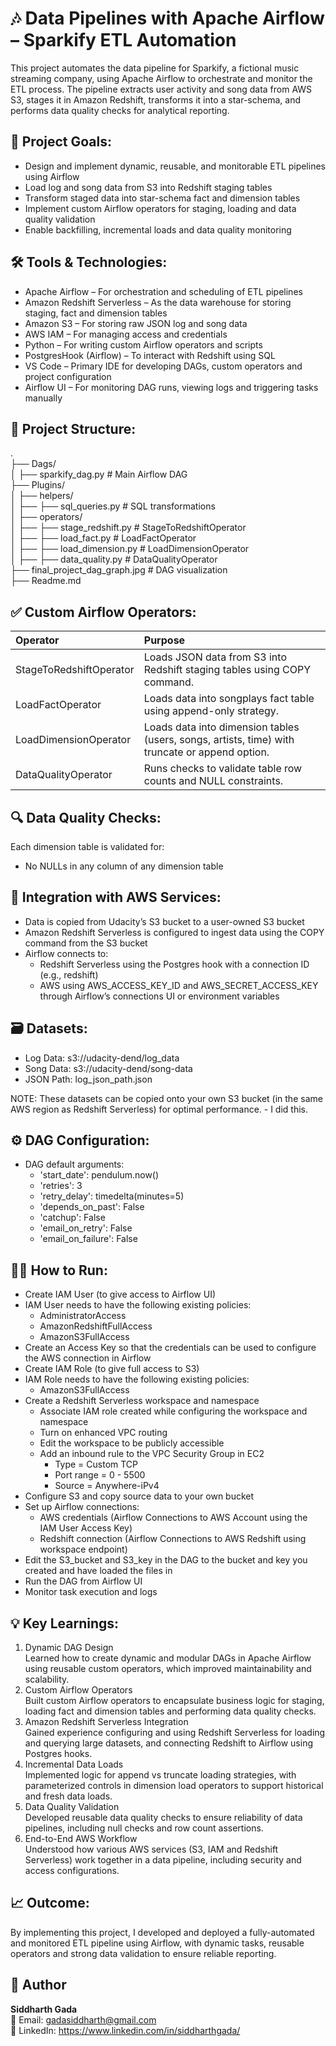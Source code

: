 # 🎶 Data Pipelines with Apache Airflow – Sparkify ETL Automation
This project automates the data pipeline for Sparkify, a fictional music streaming company, using Apache Airflow to orchestrate and monitor the ETL process. The pipeline extracts user activity and song data from AWS S3, stages it in Amazon Redshift, transforms it into a star-schema, and performs data quality checks for analytical reporting.

## 🚀 Project Goals:<br>
- Design and implement dynamic, reusable, and monitorable ETL pipelines using Airflow
- Load log and song data from S3 into Redshift staging tables
- Transform staged data into star-schema fact and dimension tables
- Implement custom Airflow operators for staging, loading and data quality validation
- Enable backfilling, incremental loads and data quality monitoring

## 🛠️ Tools & Technologies: <br>
- Apache Airflow – For orchestration and scheduling of ETL pipelines
- Amazon Redshift Serverless – As the data warehouse for storing staging, fact and dimension tables
- Amazon S3 – For storing raw JSON log and song data
- AWS IAM – For managing access and credentials
- Python – For writing custom Airflow operators and scripts
- PostgresHook (Airflow) – To interact with Redshift using SQL
- VS Code – Primary IDE for developing DAGs, custom operators and project configuration
- Airflow UI – For monitoring DAG runs, viewing logs and triggering tasks manually

## 📁 Project Structure:<br>
. <br>
├── Dags/ <br>
│ ├── sparkify_dag.py              # Main Airflow DAG <br>
├── Plugins/<br>
│ ├── helpers/<br>
│ ├── ├── sql_queries.py           # SQL transformations <br>
│ ├── operators/<br>
│ ├── ├── stage_redshift.py        # StageToRedshiftOperator <br>
│ ├── ├── load_fact.py             # LoadFactOperator <br>
│ ├── ├── load_dimension.py        # LoadDimensionOperator <br>
│ ├── ├── data_quality.py          # DataQualityOperator <br>
├── final_project_dag_graph.jpg    # DAG visualization <br>
├── Readme.md

## ✅ Custom Airflow Operators: <br>
|Operator	| Purpose|
|:---|:---|
| StageToRedshiftOperator	| Loads JSON data from S3 into Redshift staging tables using COPY command. |
| LoadFactOperator	| Loads data into songplays fact table using append-only strategy. |
| LoadDimensionOperator |	Loads data into dimension tables (users, songs, artists, time) with truncate or append option. |
| DataQualityOperator	| Runs checks to validate table row counts and NULL constraints. |

## 🔍 Data Quality Checks: <br>
Each dimension table is validated for:
- No NULLs in any column of any dimension table

## 🔄 Integration with AWS Services: <br>
- Data is copied from Udacity’s S3 bucket to a user-owned S3 bucket
- Amazon Redshift Serverless is configured to ingest data using the COPY command from the S3 bucket
- Airflow connects to:
  - Redshift Serverless using the Postgres hook with a connection ID (e.g., redshift)
  - AWS using AWS_ACCESS_KEY_ID and AWS_SECRET_ACCESS_KEY through Airflow’s connections UI or environment variables

## 🗃️ Datasets: <br>
- Log Data: s3://udacity-dend/log_data
- Song Data: s3://udacity-dend/song-data
- JSON Path: log_json_path.json

NOTE: These datasets can be copied onto your own S3 bucket (in the same AWS region as Redshift Serverless) for optimal performance. - I did this.

## ⚙️ DAG Configuration: <br>
- DAG default arguments:
  - 'start_date': pendulum.now()
  - 'retries': 3
  - 'retry_delay': timedelta(minutes=5)
  - 'depends_on_past': False
  - 'catchup': False
  - 'email_on_retry': False
  - 'email_on_failure': False

## 🧑‍💻 How to Run:
- Create IAM User (to give access to Airflow UI)
- IAM User needs to have the following existing policies:
  - AdministratorAccess
  - AmazonRedshiftFullAccess
  - AmazonS3FullAccess
- Create an Access Key so that the credentials can be used to configure the AWS connection in Airflow
- Create IAM Role (to give full access to S3)
- IAM Role needs to have the following existing policies:
  - AmazonS3FullAccess
- Create a Redshift Serverless workspace and namespace
  - Associate IAM role created while configuring the workspace and namespace
  - Turn on enhanced VPC routing
  - Edit the workspace to be publicly accessible
  - Add an inbound rule to the VPC Security Group in EC2
    - Type = Custom TCP
    - Port range = 0 - 5500
    - Source = Anywhere-iPv4
- Configure S3 and copy source data to your own bucket
- Set up Airflow connections:
  - AWS credentials (Airflow Connections to AWS Account using the IAM User Access Key)
  - Redshift connection (Airflow Connections to AWS Redshift using workspace endpoint)
- Edit the S3_bucket and S3_key in the DAG to the bucket and key you created and have loaded the files in
- Run the DAG from Airflow UI
- Monitor task execution and logs

## 💡 Key Learnings: <br>
1. Dynamic DAG Design <br>
Learned how to create dynamic and modular DAGs in Apache Airflow using reusable custom operators, which improved maintainability and scalability.
2. Custom Airflow Operators<br>
Built custom Airflow operators to encapsulate business logic for staging, loading fact and dimension tables and performing data quality checks.
3. Amazon Redshift Serverless Integration<br>
Gained experience configuring and using Redshift Serverless for loading and querying large datasets, and connecting Redshift to Airflow using Postgres hooks.
4. Incremental Data Loads<br>
Implemented logic for append vs truncate loading strategies, with parameterized controls in dimension load operators to support historical and fresh data loads.
5. Data Quality Validation<br>
Developed reusable data quality checks to ensure reliability of data pipelines, including null checks and row count assertions.
6. End-to-End AWS Workflow<br>
Understood how various AWS services (S3, IAM and Redshift Serverless) work together in a data pipeline, including security and access configurations.

## 📈 Outcome: <br>
By implementing this project, I developed and deployed a fully-automated and monitored ETL pipeline using Airflow, with dynamic tasks, reusable operators and strong data validation to ensure reliable reporting.

## 👤 Author

**Siddharth Gada**  
📧 Email: gadasiddharth@gmail.com <br>
🔗 LinkedIn: https://www.linkedin.com/in/siddharthgada/
